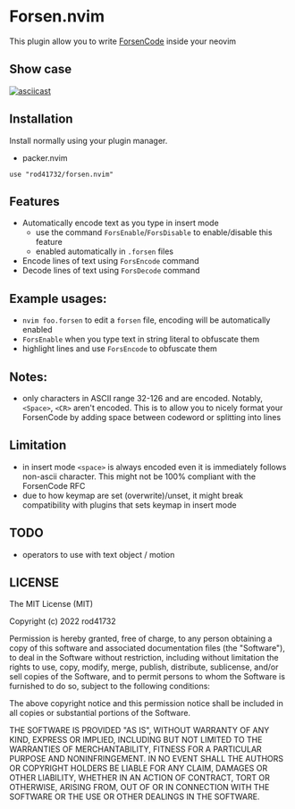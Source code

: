 # Forsen.nvim

This plugin allow you to write [ForsenCode](GaZaTu/ca2e6e1c9abd8b2da35b9b2d73919ac8/raw/cfbef5546a6da64d90c9e90d13d2c385b416fc31/forsencode-rfc.txt) inside your neovim

## Show case
[![asciicast](https://asciinema.org/a/HCT8h7M8RSZtdLeUDElYC5JNu.png)](https://asciinema.org/a/HCT8h7M8RSZtdLeUDElYC5JNu)

## Installation

Install normally using your plugin manager.

- packer.nvim
```
use "rod41732/forsen.nvim"
```

## Features
- Automatically encode text as you type in insert mode
  - use the command `ForsEnable`/`ForsDisable` to enable/disable this feature
  - enabled automatically in `.forsen` files
- Encode lines of text using `ForsEncode` command
- Decode lines of text using `ForsDecode` command

## Example usages:
- `nvim foo.forsen` to edit a `forsen` file, encoding will be automatically enabled
- `ForsEnable` when you type text in string literal to obfuscate them
- highlight lines and use `ForsEncode` to obfuscate them

## Notes:
- only characters in ASCII range 32-126 and <Tab> are encoded. Notably, `<Space>`, `<CR>` aren't encoded. This is to allow you to nicely format your ForsenCode by adding space between codeword or splitting into lines

## Limitation
- in insert mode `<space>` is always encoded even it is immediately follows non-ascii character. This might not be 100% compliant with the ForsenCode RFC
- due to how keymap are set (overwrite)/unset, it might break compatibility with plugins that sets keymap in insert mode


## TODO
- operators to use with text object / motion


## LICENSE
The MIT License (MIT)

Copyright (c) 2022 rod41732

Permission is hereby granted, free of charge, to any person obtaining a copy
of this software and associated documentation files (the "Software"), to deal
in the Software without restriction, including without limitation the rights
to use, copy, modify, merge, publish, distribute, sublicense, and/or sell
copies of the Software, and to permit persons to whom the Software is
furnished to do so, subject to the following conditions:

The above copyright notice and this permission notice shall be included in all
copies or substantial portions of the Software.

THE SOFTWARE IS PROVIDED "AS IS", WITHOUT WARRANTY OF ANY KIND, EXPRESS OR
IMPLIED, INCLUDING BUT NOT LIMITED TO THE WARRANTIES OF MERCHANTABILITY,
FITNESS FOR A PARTICULAR PURPOSE AND NONINFRINGEMENT. IN NO EVENT SHALL THE
AUTHORS OR COPYRIGHT HOLDERS BE LIABLE FOR ANY CLAIM, DAMAGES OR OTHER
LIABILITY, WHETHER IN AN ACTION OF CONTRACT, TORT OR OTHERWISE, ARISING FROM,
OUT OF OR IN CONNECTION WITH THE SOFTWARE OR THE USE OR OTHER DEALINGS IN THE
SOFTWARE.
